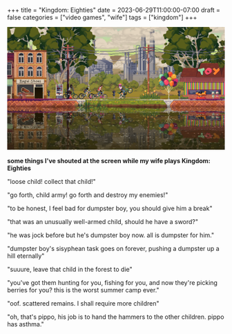 +++
title = "Kingdom: Eighties"
date = 2023-06-29T11:00:00-07:00
draft = false
categories = ["video games", "wife"]
tags = ["kingdom"]
+++

![](./kingdom.png)

**some things I've shouted at the screen while my wife plays Kingdom: Eighties**

"loose child! collect that child!"

"go forth, child army! go forth and destroy my enemies!"

"to be honest, I feel bad for dumpster boy, you should give him a break"

"that was an unusually well-armed child, should he have a sword?"

"he was jock before but he's dumpster boy now. all is dumpster for him."

"dumpster boy's sisyphean task goes on forever, pushing a dumpster up a hill eternally"

"suuure, leave that child in the forest to die"

"you've got them hunting for you, fishing for you, and now they're picking berries for you? this is the worst summer camp ever."

"oof. scattered remains. I shall require more children"

"oh, that's pippo, his job is to hand the hammers to the other children. pippo has asthma."
